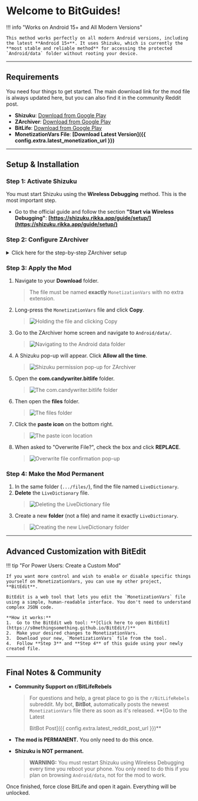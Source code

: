 # Welcome to BitGuides!

<!-- prettier-ignore-start -->
!!! info "Works on Android 15+ and All Modern Versions"

    This method works perfectly on all modern Android versions, including the latest **Android 15+**. It uses Shizuku, which is currently the **most stable and reliable method** for accessing the protected `Android/data` folder without rooting your device.
<!-- prettier-ignore-end -->

---

## Requirements

You need four things to get started. The main download link for the mod file is
always updated here, but you can also find it in the community Reddit post.

- **Shizuku**:
  [Download from Google Play](https://play.google.com/store/apps/details?id=moe.shizuku.privileged.api)
- **ZArchiver**:
  [Download from Google Play](https://play.google.com/store/apps/details?id=ru.zdevs.zarchiver)
- **BitLife**:
  [Download from Google Play](https://play.google.com/store/apps/details?id=com.candywriter.bitlife)
- **MonetizationVars File**: **[Download Latest
  Version]({{ config.extra.latest_monetization_url }})**

---

## Setup & Installation

### Step 1: Activate Shizuku

You must start Shizuku using the **Wireless Debugging** method. This is the most
important step.

- Go to the official guide and follow the section **"Start via Wireless
  Debugging"**:
  **[https://shizuku.rikka.app/guide/setup/](https://shizuku.rikka.app/guide/setup/)**

### Step 2: Configure ZArchiver

<details>
<summary>Click here for the step-by-step ZArchiver setup</summary>

1.  Open ZArchiver.
2.  Click the three dots on the top right.
    > ![ZArchiver main menu with three dots highlighted](./assets/zarchiver-menu.png)
3.  Click **Settings**.
    > ![ZArchiver settings option](./assets/zarchiver-settings.png)
4.  Click **ROOT**.
    > ![ROOT option in settings](./assets/zarchiver-root-settings.png)
5.  Click **Root Access** and select **Shizuku** from the dropdown menu.
    > **WARNING**: Shizuku must be running already for this to work.
    > ![Dropdown menu showing Shizuku selected](./assets/zarchiver-select-shizuku.png)
6.  Enable the option **Use for Android/data and Android/obb**.
    > ![Enable 'Use for data' option](./assets/zarchiver-enable-data-access.png)

</details>

### Step 3: Apply the Mod

1.  Navigate to your **Download** folder.
    > The file must be named **exactly** `MonetizationVars` with no extra
    > extension.
2.  Long-press the `MonetizationVars` file and click **Copy**.
    > ![Holding the file and clicking Copy](./assets/mod-copy-file.png)
3.  Go to the ZArchiver home screen and navigate to `Android/data/`.
    > ![Navigating to the Android data folder](./assets/mod-nav-android-data.png)
4.  A Shizuku pop-up will appear. Click **Allow all the time**.
    > ![Shizuku permission pop-up for ZArchiver](./assets/mod-shizuku-permission.png)
5.  Open the **com.candywriter.bitlife** folder.
    > ![The com.candywriter.bitlife folder](./assets/mod-bitlife-folder.png)
6.  Then open the **files** folder.
    > ![The files folder](./assets/mod-files-folder.png)
7.  Click the **paste icon** on the bottom right.
    > ![The paste icon location](./assets/mod-paste-icon.png)
8.  When asked to "Overwrite File?", check the box and click **REPLACE**.
    > ![Overwrite file confirmation pop-up](./assets/mod-overwrite-confirm.png)

### Step 4: Make the Mod Permanent

1.  In the same folder (`.../files/`), find the file named `LiveDictionary`.
2.  **Delete** the `LiveDictionary` file.
    > ![Deleting the LiveDictionary file](./assets/perm-delete-livedictionary.png)
3.  Create a new **folder** (not a file) and name it exactly `LiveDictionary`.
    > ![Creating the new LiveDictionary folder](./assets/perm-create-folder.png)

---

## Advanced Customization with BitEdit

<!-- prettier-ignore-start -->
!!! tip "For Power Users: Create a Custom Mod"

    If you want more control and wish to enable or disable specific things yourself on MonetizationVars, you can use my other project, **BitEdit**.

    BitEdit is a web tool that lets you edit the `MonetizationVars` file using a simple, human-readable interface. You don't need to understand complex JSON code.

    **How it works:**
    1.  Go to the BitEdit web tool: **[Click here to open BitEdit](https://s0methingsomething.github.io/BitEdit/)**
    2.  Make your desired changes to MonetizationVars.
    3.  Download your new, `MonetizationVars` file from the tool.
    4.  Follow **Step 3** and **Step 4** of this guide using your newly created file.
<!-- prettier-ignore-end -->

---

## Final Notes & Community

- **Community Support on r/BitLifeRebels**

  > For questions and help, a great place to go is the `r/BitLifeRebels`
  > subreddit. My bot, **BitBot**, automatically posts the newest
  > `MonetizationVars` file there as soon as it's released. **[Go to the
  > Latest
  >
  > BitBot Post]({{ config.extra.latest_reddit_post_url }})**

- **The mod is PERMANENT.** You only need to do this once.

- **Shizuku is NOT permanent.**
  > **WARNING:** You must restart Shizuku using Wireless Debugging every time
  > you reboot your phone. You only need to do this if you plan on browsing
  > `Android/data`, not for the mod to work.

Once finished, force close BitLife and open it again. Everything will be
unlocked.